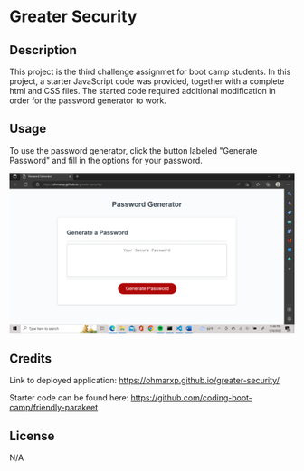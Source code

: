 # Greater Security

## Description

This project is the third challenge assignmet for boot camp students. In this project, a starter JavaScript code was provided, together with a complete html and CSS files. The started code required additional modification in order for the password generator to work.

## Usage

To use the password generator, click the button labeled "Generate Password" and fill in the options for your password.

![Deployed webpage](assets/images/Webpage-deployed.png)

## Credits

Link to deployed application: https://ohmarxp.github.io/greater-security/

Starter code can be found here: https://github.com/coding-boot-camp/friendly-parakeet

## License

N/A
